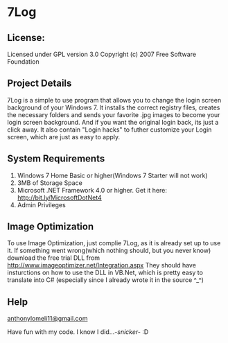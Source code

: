 7Log
====

## License:

Licensed under GPL version 3.0 Copyright (c) 2007 Free Software Foundation

## Project Details

7Log is a simple to use program that allows you to change the login screen background of your Windows 7. It installs the correct registry files, creates the necessary folders and sends your favorite .jpg images to become your login screen background. And if you want the original login back, its just a click away. It also contain "Login hacks" to futher customize your Login screen, which are just as easy to apply.

## System Requirements

   1. Windows 7 Home Basic or higher(Windows 7 Starter will not work)
   2. 3MB of Storage Space
   3. Microsoft .NET Framework 4.0 or higher. Get it here: http://bit.ly/MicrosoftDotNet4
   4. Admin Privileges 
	
## Image Optimization	

To use Image Optimization, just complie 7Log, as it is already set up to use it. If something went wrong(which nothing should, but you never know) download the free trial DLL from http://www.imageoptimizer.net/Integration.aspx
They should have insturctions on how to use the DLL in VB.Net, which is pretty easy to translate into C# (especially since I already wrote it in the source ^_^)

## Help

[anthonylomeli11@gmail.com](mailto:anthonylomeli11@gmail.com)

Have fun with my code. I know I did...*-snicker-* :D
